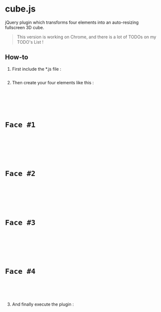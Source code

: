 cube.js
=======

jQuery plugin which transforms four elements into an auto-resizing fullscreen 3D cube.

> This version is working on Chrome, and there is a lot of TODOs on my TODO's List ! 

How-to
------

1. First include the *.js file : 

<pre><code><script type="text/javascript" src="js/jquery.cube.js"></script></code></pre>

2. Then create your four elements like this : 

<pre><code><div id="cube">

	<div id="front" class="face">
		<h1>Face #1</h1>
	</div>
	<div id="right" class="face">
		<h1>Face #2</h1>
	</div>
	<div id="back" class="face">
		<h1>Face #3</h1>
	</div>
	<div id="left" class="face">
		<h1>Face #4</h1>
	</div>

</div></code></pre>

3. And finally execute the plugin : 

<pre><code><script type="text/javascript">
	$.Cube("#cube");
</script></code></pre>